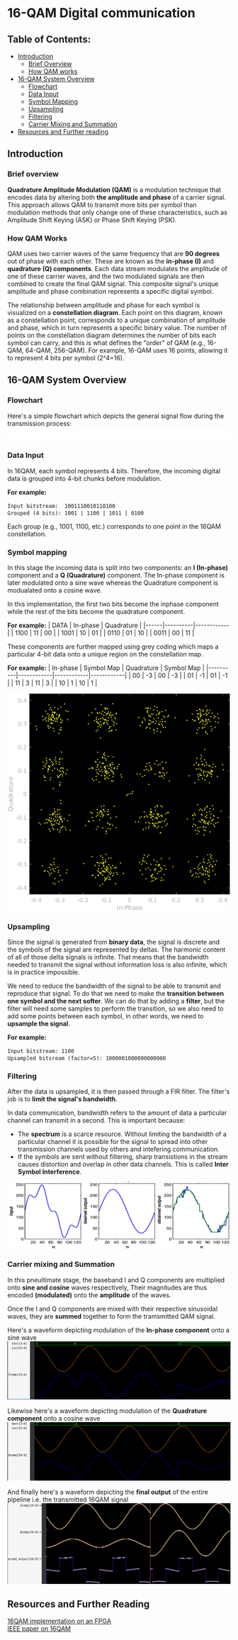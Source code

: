 # 16-QAM Digital communication
## Table of Contents:
- [Introduction](#introduction)
    - [Brief Overview](#brief-overview)
    - [How QAM works](#how-qam-works)
- [16-QAM System Overview](#16-qam-system-overview)
    - [Flowchart](#flowchart)
    - [Data Input](#data-input)
    - [Symbol Mapping](#symbol-mapping)
    - [Upsampling](#upsampling)
    - [Filtering](#filtering)
    - [Carrier Mixing and Summation](#carrier-mixing-and-summation)
- [Resources and Further reading](#resources-and-further-reading)

## Introduction

### Brief overview
**Quadrature Amplitude Modulation (QAM)** is a modulation technique that encodes data by altering both **the amplitude and phase** of a carrier signal. This approach allows QAM to transmit more bits per symbol than modulation methods that only change one of these characteristics, such as Amplitude Shift Keying (ASK) or Phase Shift Keying (PSK).

### How QAM Works
QAM uses two carrier waves of the same frequency that are **90 degrees** out of phase with each other. These are known as the **in-phase (I)** and **quadrature (Q) components**. Each data stream modulates the amplitude of one of these carrier waves, and the two modulated signals are then combined to create the final QAM signal. This composite signal's unique amplitude and phase combination represents a specific digital symbol.

The relationship between amplitude and phase for each symbol is visualized on a **constellation diagram**. Each point on this diagram, known as a constellation point, corresponds to a unique combination of amplitude and phase, which in turn represents a specific binary value. The number of points on the constellation diagram determines the number of bits each symbol can carry, and this is what defines the "order" of QAM (e.g., 16-QAM, 64-QAM, 256-QAM). For example, 16-QAM uses 16 points, allowing it to represent 4 bits per symbol (2^4=16).

## 16-QAM System Overview

### Flowchart
Here's a simple flowchart which depicts the general signal flow during the transmission process:
![16QAM flowchart](./assets/qam_flow.png)

### Data Input
In 16QAM, each symbol represents 4 bits.
Therefore, the incoming digital data is grouped into 4-bit chunks before modulation.

**For example:**
```
Input bitstream:  1001110010110100
Grouped (4 bits): 1001 | 1100 | 1011 | 0100
```
Each group (e.g., 1001, 1100, etc.) corresponds to one point in the 16QAM constellation.

### Symbol mapping
In this stage the incoming data is split into two components: an **I (In-phase)** component and a **Q (Quadrature)** component. The In-phase component is later modulated onto a sine wave whereas the Quadrature component is modualated onto a cosine wave.

In this implementation, the first two bits become the inphase component while the rest of the bits become the quadrature component.

**For example:**
| DATA | In-phase | Quadrature |
|------|----------|------------|
| 1100 | 11       | 00         |
| 1001 | 10       | 01         |
| 0110 | 01       | 10         |
| 0011 | 00       | 11         |

These components are further mapped using grey coding which maps a particular 4-bit data onto a unique region on the constellation map.

**For example:**
| In-phase | Symbol Map | Quadrature | Symbol Map |
|----------|------------|------------|------------|
| 00       | -3         | 00         | -3         |
| 01       | -1         | 01         | -1         |
| 11       | 3          | 11         | 3          |
| 10       | 1          | 10         | 1          |

![constellation map](./assets/constellation2.png)

### Upsampling
Since the signal is generated from **binary data**, the signal is discrete and the symbols of the signal are represented by deltas. The harmonic content of all of those delta signals is infinite. That means that the bandwidth needed to transmit the signal without information loss is also infinite, which is in practice impossible. 

We need to reduce the bandwidth of the signal to be able to transmit and reproduce that signal. To do that we need to make the **transition between one symbol and the next softer**. We can do that by adding a **filter**, but the filter will need some samples to perform the transition, so we also need to add some points between each symbol, in other words, we need to **upsample the signal**.

**For example:**
```
Input bitstream: 1100
Upsampled bitsream (factor=5): 1000001000000000000
```

### Filtering
After the data is upsampled, it is then passed through a FIR filter. The filter's job is to **limit the signal's bandwidth**.

In data communication, bandwidth refers to the amount of data a particular channel can transmit in a second. This is important because:
- The **spectrum** is a scarce resource. Without limiting the bandwidth of a particular channel it is possible for the signal to spread into other transmission channels used by others and intefering communication.
- If the symbols are sent without filtering, sharp transistions in the stream causes distortion and overlap in other data channels. This is called **Inter Symbol Interference**.

![Image depicting FIR filters](./assets/filter.jpeg)

### Carrier mixing and Summation
In this pneultimate stage, the baseband I and Q components are multiplied onto **sine and cosine** waves respectively, Their magnitudes are thus encoded **(modulated)** onto the **amplitude** of the waves.

Once the I and Q components are mixed with their respective sinusoidal waves, they are **summed** together to form the tramsmitted QAM signal.

Here's a waveform depicting modulation of the **In-phase component** onto a sine wave
![Icomp waveform](./assets/icomp.png)

Likewise here's a waveform depicting modulation of the **Quadrature component** onto a cosine wave
![Qcomp waveform](./assets/qcomp.png)

And finally here's a waveform depicting the **final output** of the entire pipeline i.e. the transmitted 16QAM signal
![mixed output](./assets/mo.png)

## Resources and Further Reading
[16QAM implementation on an FPGA](https://www.controlpaths.com/2022/12/05/implementing-qam16-on-fpga/?utm_source=chatgpt.com)<br>
[IEEE paper on 16QAM](https://ieeexplore.ieee.org/document/5438705)
